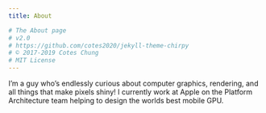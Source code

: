```yaml
---
title: About

# The About page
# v2.0
# https://github.com/cotes2020/jekyll-theme-chirpy
# © 2017-2019 Cotes Chung
# MIT License
---
```


I’m a guy who’s endlessly curious about computer graphics, rendering, and all things that make pixels shiny!
I currently work at Apple on the Platform Architecture team helping to design the worlds best mobile GPU.
